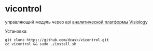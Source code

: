 # vicontrol
управляющий модуль через api [аналитической платформы Visiology](https://ru.visiology.su)

Установка:
```
git clone https://github.com/dcask/vicontrol.git 
cd vicontrol && sudo ./install.sh
```